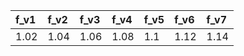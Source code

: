 |f_v1|f_v2|f_v3|f_v4|f_v5|f_v6|f_v7|
|:--|:--|:--|:--|:--|:--|:--|
|1.02|1.04|1.06|1.08|1.1|1.12|1.14|
